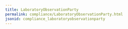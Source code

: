 ```yaml
---
title: LaboratoryObservationParty
permalink: compliance/LaboratoryObservationParty.html
jsonid: compliance_laboratoryobservationparty
---
```

